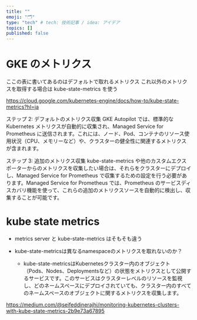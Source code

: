 ```yaml
---
title: ""
emoji: "🗂"
type: "tech" # tech: 技術記事 / idea: アイデア
topics: []
published: false
---
```


# GKE のメトリクス
ここの表に書いてあるのはデフォルトで取れるメトリクス
これ以外のメトリクスを取得する場合は kube-state-metrics を使う


https://cloud.google.com/kubernetes-engine/docs/how-to/kube-state-metrics?hl=ja


ステップ 2: デフォルトのメトリクス収集
GKE Autopilot では、標準的な Kubernetes メトリクスが自動的に収集され、Managed Service for Prometheus に送信されます。これには、ノード、Pod、コンテナのリソース使用状況（CPU、メモリーなど）や、クラスターの健全性に関連するメトリクスが含まれます。

ステップ 3: 追加のメトリクス収集
kube-state-metrics や他のカスタムエクスポーターからのメトリクスを収集したい場合は、それらをクラスターにデプロイし、Managed Service for Prometheus で収集するための設定を行う必要があります。Managed Service for Prometheus では、Prometheus のサービスディスカバリ機能を使って、これらの追加のメトリクスソースを自動的に検出し、収集することが可能です。



# kube state metrics 
- metrics server と kube-state-metrics はそもそも違う


- kube-state-metricsは異なるnamespaceのメトリクスを取れないのか？
  - kube-state-metricsはKubernetesクラスター内のオブジェクト（Pods、Nodes、Deploymentsなど）の状態をメトリクスとして公開するサービスです。このサービスはクラスターレベルのリソースを監視し、どのネームスペースにデプロイされていても、クラスター内のすべてのネームスペースのオブジェクトに関するメトリクスを収集します。

https://medium.com/@seifeddinerajhi/monitoring-kubernetes-clusters-with-kube-state-metrics-2b9e73a67895